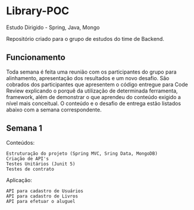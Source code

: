 # Library-POC
Estudo Dirigido - Spring, Java, Mongo

Repositório criado para o grupo de estudos do time de Backend.

## Funcionamento

Toda semana é feita uma reunião com os participantes do grupo para alinhamento, apresentação dos resultados e um novo desafio. São cobrados dos participantes que apresentem o código entregue para Code Review explicando o porquê da utilização de determinada ferramenta, framework, além de demonstrar o que aprendeu do conteúdo exigido a nível mais conceitual.
O conteúdo e o desafio de entrega estão listados abaixo com a semana correspondente.

## Semana 1

Conteúdos:

    Estruturação do projeto (Spring MVC, Sring Data, MongoDB)
    Criação de API's
    Testes Unitários (Junit 5)
    Testes de contrato

Aplicação:

    API para cadastro de Usuários
    API para cadastro de Livros
    API para efetuar o aluguel




